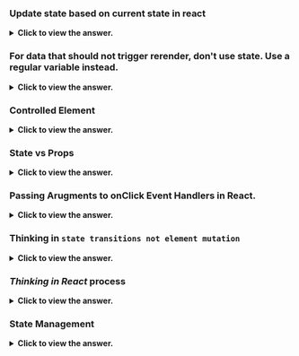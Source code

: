 ### Update state based on current state in react

<details>
  <summary> <b>Click to view the answer.</b> </summary>

- In React, when you need to update state based on the current state, it's recommended to use the functional form of setState() rather than relying on the previous state directly.

- This ensures that you're working with the most up-to-date state value and avoids potential issues related to asynchronous state updates.

**Here's an example to illustrate the potential issue:**

```javascript
import React, { useState } from "react";

function Counter() {
  const [count, setCount] = useState(0);

  const incrementCount = () => {
    setCount(count + 1); // Incorrect: Using count directly
  };

  const decrementCount = () => {
    setCount(count - 1); // Incorrect: Using count directly
  };

  return (
    <div>
      <h2>Count: {count}</h2>
      <button onClick={incrementCount}>Increment</button>
      <button onClick={decrementCount}>Decrement</button>
    </div>
  );
}

export default Counter;
```

- In this example, if the "Decrement" button is clicked multiple times in quick succession, React might batch the state updates, and `count` might not reflect the latest state value.

- As a result, you might not get the expected behavior of decrementing the count by 1 each time.

- To ensure that you're working with the most up-to-date state value, _it's best practice to use the functional form of `setState()` and rely on the previous state value provided as an argument to the updater function_:

```javascript
import React, { useState } from "react";

function Counter() {
  const [count, setCount] = useState(0);

  const incrementCount = () => {
    setCount((prevCount) => prevCount + 1); // Correct: Using functional form of setState
  };

  const decrementCount = () => {
    setCount((prevCount) => prevCount - 1); // Correct: Using functional form of setState
  };

  return (
    <div>
      <h2>Count: {count}</h2>
      <button onClick={incrementCount}>Increment</button>
      <button onClick={decrementCount}>Decrement</button>
    </div>
  );
}

export default Counter;
```

- Using the functional form of `setState()` ensures that you're always working with the most up-to-date state value, avoiding potential issues related to stale state or race conditions.

- It's a recommended best practice when updating state based on the current state value in React components.

</details>

### For data that should not trigger rerender, don't use state. Use a regular variable instead.

<details>
  <summary> <b>Click to view the answer.</b> </summary>

- When managing state in React, it's essential to differentiate between data that should trigger re-renders and data that should not.

- In React, changes to state or props typically trigger component re-renders, which can impact performance if unnecessary re-renders occur.

_Here's a breakdown of the concept:
_

1. **State vs. Regular Variables**:
   <!-- TODO: Add Image here  -->

   - State (managed via `useState` hook or `this.state` in class components) is used for data that influences the component's appearance or behavior and should trigger re-renders when updated.
   - Regular variables (declared using `let` or `const` outside the component function or class) are used for data that doesn't affect the component's rendering and doesn't need to trigger re-renders.

2. **Avoid Unnecessary Re-Renders**:

   - If data doesn't affect the component's rendering, there's no need to store it in state. Using state for such data can lead to unnecessary re-renders when that data changes, even if those changes don't impact the UI.
   - By using regular variables for non-rendering data, you can prevent unnecessary re-renders and optimize the performance of your React components.

3. **Example**:

   ```javascript
   import React from "react";

   function Counter() {
     // State for count, which affects the rendering
     const [count, setCount] = React.useState(0);

     // Regular variable for non-rendering data (does not trigger re-renders)
     const incrementAmount = 5;

     const incrementCount = () => {
       setCount((prevCount) => prevCount + incrementAmount);
     };

     return (
       <div>
         <h2>Count: {count}</h2>
         <button onClick={incrementCount}>Increment</button>
       </div>
     );
   }

   export default Counter;
   ```

- In this example, `count` is stored in state because it affects the rendering of the `Counter` component.
- However, `incrementAmount` is a regular variable because it doesn't influence the component's appearance or behavior and doesn't need to trigger re-renders.
- By using a regular variable for `incrementAmount`, we avoid unnecessary re-renders caused by changes to this value.

</details>

### Controlled Element

<details>
  <summary> <b>Click to view the answer.</b> </summary>

- Controlled components in React are form elements whose values are controlled by _React state_.

- This means that the value of the input element is controlled by React's state, and any changes to the input value are handled by updating the state.

- Controlled components offer a powerful way to manage form data and ensure that the state and UI remain synchronized.

**Here's an example of how to create a controlled component in React and some best practices to follow:**

```jsx
import React, { useState } from "react";

function ControlledForm() {
  // Initialize state for form input
  const [formData, setFormData] = useState({
    username: "",
    email: "",
  });

  // Event handler for input changes
  const handleChange = (event) => {
    // Update state with new input value
    setFormData({
      ...formData,
      [event.target.name]: event.target.value,
    });
  };

  // Event handler for form submission
  const handleSubmit = (event) => {
    event.preventDefault();
    // Handle form submission with current form data
    console.log("Form submitted:", formData);
  };

  return (
    <form onSubmit={handleSubmit}>
      <label>
        Username:
        <input
          type="text"
          name="username"
          value={formData.username}
          onChange={handleChange}
        />
      </label>
      <br />
      <label>
        Email:
        <input
          type="email"
          name="email"
          value={formData.email}
          onChange={handleChange}
        />
      </label>
      <br />
      <button type="submit">Submit</button>
    </form>
  );
}

export default ControlledForm;
```

In this example:

- We use the `useState` hook to initialize state for the form input fields (`username` and `email`).
- Each input element has a `value` attribute that is set to the corresponding value from state (`formData.username` and `formData.email`).
- We define an `onChange` event handler (`handleChange`) that updates the state (`formData`) whenever the input value changes.
- The form has an `onSubmit` event handler (`handleSubmit`) that prevents the default form submission behavior and logs the current form data to the console.
- By following these best practices, we ensure that the form elements are controlled by React state, and any changes to the input values are handled and reflected in the state. This helps maintain a single source of truth for the form data and ensures that the UI remains synchronized with the state. Additionally, we handle form submission in a controlled manner, enabling validation, error handling, and other logic as needed.

</details>

### State vs Props

<details>
  <summary> <b>Click to view the answer.</b> </summary>

> Updating state causes component to re-render and Receiving new props causes the component to re-render, usually when the parent's state has been updated.

| Aspect             | Props                                                                                 | State                                                                                                                                    |
| ------------------ | ------------------------------------------------------------------------------------- | ---------------------------------------------------------------------------------------------------------------------------------------- |
| **Definition**     | External data passed into a component.                                                | Internal data managed by a component.                                                                                                    |
| **Scope**          | Received from parent component.                                                       | Local to the component where it is declared.                                                                                             |
| **Mutability**     | Immutable. Cannot be modified by the component receiving them.                        | Mutable. Can be updated using setState() in functional components or this.setState() in class components.                                |
| **Initialization** | Provided by the parent component when the child component is rendered.                | Initialized internally within the component, typically using useState() hook in functional components or this.state in class components. |
| **Usage**          | Mainly used for passing data from parent to child components.                         | Used for managing dynamic data within a component, such as user input, UI state, or data fetched from APIs.                              |
| **Updating**       | Changes in props trigger re-renders in the component receiving them.                  | Changes in state trigger re-renders in the component where it is declared.                                                               |
| **Access**         | Accessed via props object in functional components or this.props in class components. | Accessed directly within the component using useState hook or this.state in class components.                                            |

This table summarizes the key differences between props and state in React, including their definitions, scope, mutability, initialization, usage, updating behavior, and access methods. Understanding these differences is essential for effective React component development.

</details>

### Passing Arugments to onClick Event Handlers in React.

<details>
  <summary> <b>Click to view the answer.</b> </summary>

- Using `onClick={() => handleCardClick(card.id)}` is a common pattern in React when you need to pass arguments to event handler functions.

- This approach ensures that the `handleCardClick` function is called with the correct `card.id` when the `onClick` event occurs.

- _However, directly passing `handleCardClick(card.id)` like `onClick={handleCardClick(card.id)}` will not work as expected._ Here's why:

1. **Function Invocation vs. Function Reference**:

   - In React, event handlers like `onClick` expect a function reference rather than the result of a function call.
   - When you use `onClick={handleCardClick(card.id)}`, you're actually invoking `handleCardClick` immediately during the rendering phase, rather than waiting for the click event.
   - This means that `handleCardClick(card.id)` will be executed when the component renders, not when the user clicks the card.

<details>
  <summary> <b>Function invocation and function reference meaning</b> </summary>

Function invocation and function reference are concepts in programming, particularly in JavaScript, that relate to _how functions are called or used_.

1. **Function Invocation**:

   - Function invocation refers to the act of calling or executing a function to perform a specific task.
   - When a function is invoked, its code block is executed, and any parameters passed to the function are evaluated.
   - In JavaScript, function invocation typically involves using parentheses `()` after the function name, along with any arguments passed inside the parentheses.
   - Example:

     ```javascript
     function sayHello(name) {
       console.log(`Hello, ${name}!`);
     }

     sayHello("John"); // Function invocation: Calling the sayHello function with the argument "John"
     ```

2. **Function Reference**:

   - Function reference refers to a value that points to the location in memory where a function is stored.
   - In JavaScript, functions are first-class citizens, which means they can be assigned to variables, passed as arguments to other functions, and returned from other functions.
   - A function reference is essentially a variable that holds a reference to a function, allowing you to call the function later by using the variable name followed by parentheses.
   - Example:

     ```javascript
     function sayHello(name) {
       console.log(`Hello, ${name}!`);
     }

     const helloFunction = sayHello; // Assigning the sayHello function to the helloFunction variable
     helloFunction("John"); // Function reference: Calling the function using the helloFunction variable
     ```

In summary, function invocation involves calling a function to execute its code, typically using parentheses, while function reference involves storing a reference to a function in a variable, which can then be used to call the function later. Understanding these concepts is essential for effectively working with functions in JavaScript and other programming languages.

</details>

2. **Closure Over Variables**:
   - Using an arrow function in the `onClick` attribute (`onClick={() => handleCardClick(card.id)}`) creates a closure over the `card.id` variable, ensuring that the correct `card.id` is captured and passed to the `handleCardClick` function when the click event occurs.
   - This approach delays the execution of `handleCardClick` until the click event happens, ensuring that the correct `card.id` is used.

In summary, using `onClick={() => handleCardClick(card.id)}` ensures that `handleCardClick` is called with the correct `card.id` when the card is clicked, while directly passing `handleCardClick(card.id)` would execute the function immediately and not wait for the click event.

</details>

### Thinking in `state transitions not element mutation`

<details>
  <summary> <b>Click to view the answer.</b> </summary>

> "Thinking in state transitions, not element mutation" emphasizes the importance of managing state changes in React by updating state variables rather than directly mutating the DOM elements.

In short:

- **State Transitions**: Focus on updating React component state to reflect changes in the application's data or UI state.
- **Element Mutation**: Avoid directly manipulating or mutating DOM elements, as this can lead to inconsistent UI states and unpredictable behavior.

> By following this principle, you ensure that your React components remain predictable, maintainable, and easier to debug, as state changes are managed through React's state management mechanisms rather than direct DOM manipulation.

- Let's consider a simple example where we have a counter component in React.
- We'll explore the difference between thinking in state transitions and directly mutating elements.

1. **Thinking in State Transitions**:

```jsx
import React, { useState } from "react";

function Counter() {
  const [count, setCount] = useState(0);

  const incrementCount = () => {
    setCount((prevCount) => prevCount + 1);
  };

  return (
    <div>
      <p>Count: {count}</p>
      <button onClick={incrementCount}>Increment</button>
    </div>
  );
}

export default Counter;
```

In this example:

- We use `useState` to manage the state of the counter.
- When the "Increment" button is clicked, the `incrementCount` function is called, which updates the state by incrementing the count value using the `setCount` function.
- React re-renders the component with the updated count value, reflecting the state transition.

2. **Directly Mutating Elements**:

```jsx
import React, { useState } from "react";

function Counter() {
  let count = 0; // Initial count value

  const incrementCount = () => {
    count++; // Directly mutating the count variable
    // This will NOT trigger a re-render in React
    document.getElementById("count").innerText = count; // Directly mutating the DOM element
  };

  return (
    <div>
      <p>
        Count: <span id="count">0</span>
      </p>
      <button onClick={incrementCount}>Increment</button>
    </div>
  );
}

export default Counter;
```

In this example:

- We're directly mutating the `count` variable when the "Increment" button is clicked.
- We're also directly mutating the DOM element with the id "count" to update its text content.
- This approach directly manipulates state and DOM elements, bypassing React's state management mechanism.
- Directly mutating state variables and DOM elements like this can lead to inconsistencies, unexpected behavior, and can make the code harder to reason about and maintain.

In summary, thinking in state transitions involves updating React component state using state management functions like `setState` or hooks like `useState`, while avoiding direct mutation of state variables or DOM elements. This approach ensures that your React components remain predictable and maintainable, with state changes properly managed by React's reconciliation mechanism.

</details>

### _Thinking in React_ process

<details>
  <summary> <b>Click to view the answer.</b> </summary>
"_Thinking in React_" is a process that emphasizes understanding and approaching UI development in React.js by breaking it down into several steps:

1. **Start with a Mock**: Begin by visualizing the UI design or sketching it out to understand the components needed and their interactions.

2. **Identify Components**: Break down the UI into reusable components based on their responsibilities and functionalities.

3. **Build a Static Version**: Create a static version of the UI with React components but without any interactivity or state management. This helps establish the component hierarchy and structure.

4. **Identify the Minimal (but complete) Representation of UI State**: Determine the minimal set of state that your app needs to render the UI correctly. This includes identifying the data that should be stored in state and passed down as props.

5. **Define the Data Flow**: Understand how data flows through the components hierarchy and how state is managed. Decide which components should hold state and where it should be passed down via props.

6. **Add Interactivity**: Introduce interactivity by adding event handlers, state management, and data flow mechanisms to make the UI dynamic and responsive.

7. **Test Components Independently**: Test each component in isolation to ensure it behaves as expected and is reusable.

8. **Refactor and Optimize**: Refactor the code, optimize performance, and improve maintainability by removing duplicate code and optimizing rendering.

By following the "Thinking in React" process, developers can effectively design, develop, and maintain React applications, resulting in more scalable, modular, and maintainable codebases.

<!-- TODO: Add Image here  -->
</details>

### State Management

<details>
  <summary> <b>Click to view the answer.</b> </summary>

- State management in React refers to the management and manipulation of the state data within a React application.

- State represents the current condition or data of a component and can be altered over time in response to user actions, server responses, or other events.

- Proper state management is crucial for building complex and interactive user interfaces while maintaining code organization, performance, and scalability.

**Let's use a simpler analogy:** managing a smart home with different rooms and appliances.\*\*\*\*

1. **Smart Home (React Application)**:

   - Imagine your React application as a smart home system that you control from a central hub.
   - The smart home system oversees the entire house, just like your React application manages all its components.

2. **Rooms and Appliances (Components)**:

   - Each room in your house represents a React component. For example, you might have a living room, kitchen, bedroom, and bathroom.
   - Within each room, you have different appliances such as lights, TVs, thermostats, and speakers. These appliances represent individual components within the React application.

3. **States of Appliances (State)**:

   - The state of an appliance represents its current condition or setting. For example, the state of a light bulb could be either on or off, and the state of a thermostat could be the desired temperature.
   - Just like in React, the state of an appliance (component) determines how it behaves and appears.

4. **Defining State and Passing Props**:

   - Each appliance (component) may have its own state. For example, the light bulb component would have state to track whether it's on or off.
   - State should be defined at the lowest level necessary. For instance, the light bulb component should manage its own state for its on/off status.
   - If information needs to be shared among multiple components (e.g., the current temperature set by the thermostat), it should be lifted up to a common ancestor component and passed down as props.
   - For example, the thermostat component might pass the current temperature setting down to the individual room components.

5. **Creating Subcomponents**:
   - If a room or appliance becomes too complex or contains multiple functionalities, consider breaking it down into smaller subcomponents.
   - For instance, the TV in the living room might have subcomponents for volume control, channel selection, and power.
   - Subcomponents help modularize your application, making it easier to manage and maintain.

- In summary, managing state in a React application can be compared to managing a smart home with different rooms and appliances.

- Each room and appliance represents a component, with its own state determining its behavior.

- State should be defined at the appropriate level and shared as needed using props, and subcomponents can be created to break down complex components into smaller, more manageable parts.

**Some best practices for state management in React:**

1. **Use Local Component State**: For managing state that is local to a specific component and doesn't need to be shared with other components, use React's built-in state management with the `useState` hook or `setState` method in class components.

2. **Avoid Excessive State**: Keep the amount of state within your components minimal and focused. Avoid storing unnecessary data in state that doesn't directly affect the component's rendering or behavior.

3. **Lift State Up**: When multiple components need access to the same state or need to synchronize their state, consider lifting the state up to a common ancestor component. This promotes data sharing and avoids prop drilling.

4. **Use Context API**: React's Context API allows you to share state across multiple components without explicitly passing props through every level of the component tree. It's useful for managing global or application-level state.

5. **Consider State Management Libraries**: For complex state management needs, consider using external state management libraries like Redux, MobX, or Recoil. These libraries provide centralized state management solutions with features like time-travel debugging, middleware support, and more.

6. **Normalize State Shape**: Organize your state data in a normalized shape, especially when dealing with relational or nested data structures. This helps in avoiding redundant data and simplifies state updates.

7. **Immutable Updates**: When updating state, always use immutable techniques to ensure that the original state remains unchanged. This helps prevent bugs related to state mutations and makes it easier to track state changes.

8. **Separation of Concerns**: Maintain a clear separation between UI state (component-level state) and application state (global state). UI state should be managed within individual components, while application state should be managed at a higher level, possibly using state management libraries.

9. **Optimize Rendering**: Minimize unnecessary re-renders by optimizing state updates and using techniques like memoization (with `React.memo` or `useMemo`) and shouldComponentUpdate (in class components) to prevent unnecessary rendering.

10. **Testing**: Write tests to verify the behavior of components and state management logic. Test both the initial rendering and state changes to ensure that components behave as expected under different scenarios.

By following these best practices, you can effectively manage state in your React applications, leading to cleaner, more maintainable code and better user experiences.

</details>
